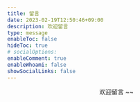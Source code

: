 ```yaml
---
title: 留言
date: 2023-02-19T12:50:46+09:00
description: 欢迎留言
type: message
enableToc: false
hideToc: true
# socialOptions: 
enableComment: true
enableWhoami: false
showSocialLinks: false
---
```


<center>欢迎留言 ~~ </center>
